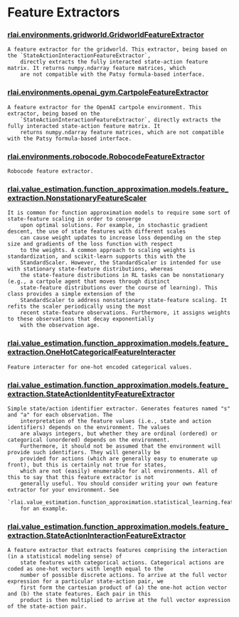 # Feature Extractors
### [rlai.environments.gridworld.GridworldFeatureExtractor](https://github.com/MatthewGerber/rlai/tree/master/src/rlai/environments/gridworld.py#L201)
```
A feature extractor for the gridworld. This extractor, being based on the `StateActionInteractionFeatureExtractor`,
    directly extracts the fully interacted state-action feature matrix. It returns numpy.ndarray feature matrices, which
    are not compatible with the Patsy formula-based interface.
```
### [rlai.environments.openai_gym.CartpoleFeatureExtractor](https://github.com/MatthewGerber/rlai/tree/master/src/rlai/environments/openai_gym.py#L373)
```
A feature extractor for the OpenAI cartpole environment. This extractor, being based on the
    `StateActionInteractionFeatureExtractor`, directly extracts the fully interacted state-action feature matrix. It
    returns numpy.ndarray feature matrices, which are not compatible with the Patsy formula-based interface.
```
### [rlai.environments.robocode.RobocodeFeatureExtractor](https://github.com/MatthewGerber/rlai/tree/master/src/rlai/environments/robocode.py#L524)
```
Robocode feature extractor.
```
### [rlai.value_estimation.function_approximation.models.feature_extraction.NonstationaryFeatureScaler](https://github.com/MatthewGerber/rlai/tree/master/src/rlai/value_estimation/function_approximation/models/feature_extraction.py#L322)
```
It is common for function approximation models to require some sort of state-feature scaling in order to converge
    upon optimal solutions. For example, in stochastic gradient descent, the use of state features with different scales
    can cause weight updates to increase loss depending on the step size and gradients of the loss function with respect
    to the weights. A common approach to scaling weights is standardization, and scikit-learn supports this with the
    StandardScaler. However, the StandardScaler is intended for use with stationary state-feature distributions, whereas
    the state-feature distributions in RL tasks can be nonstationary (e.g., a cartpole agent that moves through distinct
    state-feature distributions over the course of learning). This class provides a simple extension of the
    StandardScaler to address nonstationary state-feature scaling. It refits the scaler periodically using the most
    recent state-feature observations. Furthermore, it assigns weights to these observations that decay exponentially
    with the observation age.
```
### [rlai.value_estimation.function_approximation.models.feature_extraction.OneHotCategoricalFeatureInteracter](https://github.com/MatthewGerber/rlai/tree/master/src/rlai/value_estimation/function_approximation/models/feature_extraction.py#L272)
```
Feature interacter for one-hot encoded categorical values.
```
### [rlai.value_estimation.function_approximation.models.feature_extraction.StateActionIdentityFeatureExtractor](https://github.com/MatthewGerber/rlai/tree/master/src/rlai/value_estimation/function_approximation/models/feature_extraction.py#L180)
```
Simple state/action identifier extractor. Generates features named "s" and "a" for each observation. The
    interpretation of the feature values (i.e., state and action identifiers) depends on the environment. The values
    are always integers, but whether they are ordinal (ordered) or categorical (unordered) depends on the environment.
    Furthermore, it should not be assumed that the environment will provide such identifiers. They will generally be
    provided for actions (which are generally easy to enumerate up front), but this is certainly not true for states,
    which are not (easily) enumerable for all environments. All of this to say that this feature extractor is not
    generally useful. You should consider writing your own feature extractor for your environment. See
    `rlai.value_estimation.function_approximation.statistical_learning.feature_extraction.gridworld.GridworldFeatureExtractor`
    for an example.
```
### [rlai.value_estimation.function_approximation.models.feature_extraction.StateActionInteractionFeatureExtractor](https://github.com/MatthewGerber/rlai/tree/master/src/rlai/value_estimation/function_approximation/models/feature_extraction.py#L116)
```
A feature extractor that extracts features comprising the interaction (in a statistical modeling sense) of
    state features with categorical actions. Categorical actions are coded as one-hot vectors with length equal to the
    number of possible discrete actions. To arrive at the full vector expression for a particular state-action pair, we
    first form the cartesian product of (a) the one-hot action vector and (b) the state features. Each pair in this
    product is then multiplied to arrive at the full vector expression of the state-action pair.
```
